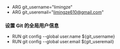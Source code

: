 - ARG git_username="limingze"
- ARG git_useremail="limingze610@gmail.com"

### 设置 Git 的全局用户信息
- RUN git config --global user.name ${git_username}
- RUN git config --global user.email ${git_useremail}